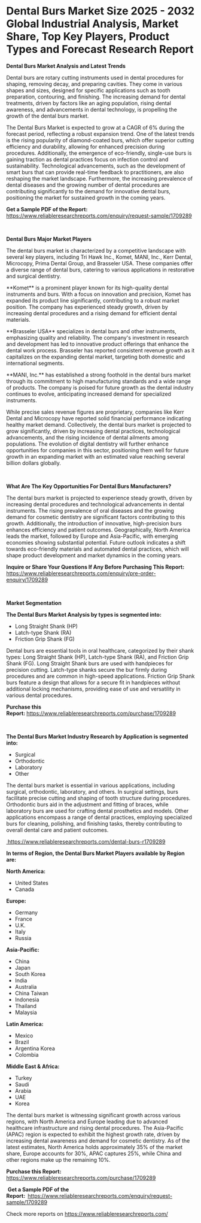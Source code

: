 <p><h1>Dental Burs Market Size 2025 - 2032 Global Industrial Analysis, Market Share, Top Key Players, Product Types and Forecast Research Report</h1></p><p><strong>Dental Burs Market Analysis and Latest Trends</strong></p>
<p><p>Dental burs are rotary cutting instruments used in dental procedures for shaping, removing decay, and preparing cavities. They come in various shapes and sizes, designed for specific applications such as tooth preparation, contouring, and finishing. The increasing demand for dental treatments, driven by factors like an aging population, rising dental awareness, and advancements in dental technology, is propelling the growth of the dental burs market.</p><p>The Dental Burs Market is expected to grow at a CAGR of 6% during the forecast period, reflecting a robust expansion trend. One of the latest trends is the rising popularity of diamond-coated burs, which offer superior cutting efficiency and durability, allowing for enhanced precision during procedures. Additionally, the emergence of eco-friendly, single-use burs is gaining traction as dental practices focus on infection control and sustainability. Technological advancements, such as the development of smart burs that can provide real-time feedback to practitioners, are also reshaping the market landscape. Furthermore, the increasing prevalence of dental diseases and the growing number of dental procedures are contributing significantly to the demand for innovative dental burs, positioning the market for sustained growth in the coming years.</p></p>
<p><strong>Get a Sample PDF of the Report:&nbsp;</strong> <a href="https://www.reliableresearchreports.com/enquiry/request-sample/1709289?utm_campaign=3020&utm_medium=2&utm_source=Github&utm_content=ia&utm_term=08042025&utm_id=dental-burs">https://www.reliableresearchreports.com/enquiry/request-sample/1709289</a></p>
<p>&nbsp;</p>
<p><strong>Dental Burs Major Market Players</strong></p>
<p><p>The dental burs market is characterized by a competitive landscape with several key players, including Tri Hawk Inc., Komet, MANI, Inc., Kerr Dental, Microcopy, Prima Dental Group, and Brasseler USA. These companies offer a diverse range of dental burs, catering to various applications in restorative and surgical dentistry.</p><p>**Komet** is a prominent player known for its high-quality dental instruments and burs. With a focus on innovation and precision, Komet has expanded its product line significantly, contributing to a robust market position. The company has experienced steady growth, driven by increasing dental procedures and a rising demand for efficient dental materials.</p><p>**Brasseler USA** specializes in dental burs and other instruments, emphasizing quality and reliability. The company's investment in research and development has led to innovative product offerings that enhance the dental work process. Brasseler has reported consistent revenue growth as it capitalizes on the expanding dental market, targeting both domestic and international segments.</p><p>**MANI, Inc.** has established a strong foothold in the dental burs market through its commitment to high manufacturing standards and a wide range of products. The company is poised for future growth as the dental industry continues to evolve, anticipating increased demand for specialized instruments.</p><p>While precise sales revenue figures are proprietary, companies like Kerr Dental and Microcopy have reported solid financial performance indicating healthy market demand. Collectively, the dental burs market is projected to grow significantly, driven by increasing dental practices, technological advancements, and the rising incidence of dental ailments among populations. The evolution of digital dentistry will further enhance opportunities for companies in this sector, positioning them well for future growth in an expanding market with an estimated value reaching several billion dollars globally.</p></p>
<p>&nbsp;</p>
<p><strong>What Are The Key Opportunities For Dental Burs Manufacturers?</strong></p>
<p><p>The dental burs market is projected to experience steady growth, driven by increasing dental procedures and technological advancements in dental instruments. The rising prevalence of oral diseases and the growing demand for cosmetic dentistry are significant factors contributing to this growth. Additionally, the introduction of innovative, high-precision burs enhances efficiency and patient outcomes. Geographically, North America leads the market, followed by Europe and Asia-Pacific, with emerging economies showing substantial potential. Future outlook indicates a shift towards eco-friendly materials and automated dental practices, which will shape product development and market dynamics in the coming years.</p></p>
<p><strong>Inquire or Share Your Questions If Any Before Purchasing This Report:</strong> <a href="https://www.reliableresearchreports.com/enquiry/pre-order-enquiry/1709289?utm_campaign=3020&utm_medium=2&utm_source=Github&utm_content=ia&utm_term=08042025&utm_id=dental-burs">https://www.reliableresearchreports.com/enquiry/pre-order-enquiry/1709289</a></p>
<p>&nbsp;</p>
<p><strong>Market Segmentation</strong></p>
<p><strong>The Dental Burs Market Analysis by types is segmented into:</strong></p>
<p><ul><li>Long Straight Shank (HP)</li><li>Latch-type Shank (RA)</li><li>Friction Grip Shank (FG)</li></ul></p>
<p><p>Dental burs are essential tools in oral healthcare, categorized by their shank types: Long Straight Shank (HP), Latch-type Shank (RA), and Friction Grip Shank (FG). Long Straight Shank burs are used with handpieces for precision cutting. Latch-type shanks secure the bur firmly during procedures and are common in high-speed applications. Friction Grip Shank burs feature a design that allows for a secure fit in handpieces without additional locking mechanisms, providing ease of use and versatility in various dental procedures.</p></p>
<p><strong>Purchase this Report:&nbsp;</strong><a href="https://www.reliableresearchreports.com/purchase/1709289?utm_campaign=3020&utm_medium=2&utm_source=Github&utm_content=ia&utm_term=08042025&utm_id=dental-burs">https://www.reliableresearchreports.com/purchase/1709289</a></p>
<p>&nbsp;</p>
<p><strong>The Dental Burs Market Industry Research by Application is segmented into:</strong></p>
<p><ul><li>Surgical</li><li>Orthodontic</li><li>Laboratory</li><li>Other</li></ul></p>
<p><p>The dental burs market is essential in various applications, including surgical, orthodontic, laboratory, and others. In surgical settings, burs facilitate precise cutting and shaping of tooth structure during procedures. Orthodontic burs aid in the adjustment and fitting of braces, while laboratory burs are used for crafting dental prosthetics and models. Other applications encompass a range of dental practices, employing specialized burs for cleaning, polishing, and finishing tasks, thereby contributing to overall dental care and patient outcomes.</p></p>
<p><a href="https://www.reliableresearchreports.com/dental-burs-r1709289?utm_campaign=3020&utm_medium=2&utm_source=Github&utm_content=ia&utm_term=08042025&utm_id=dental-burs">&nbsp;https://www.reliableresearchreports.com/dental-burs-r1709289</a></p>
<p><strong>In terms of Region, the Dental Burs Market Players available by Region are:</strong></p>
<p>
    <p> <strong> North America: </strong>
        <ul>
            <li>United States</li>
            <li>Canada</li>
        </ul>
        </p> 
    <p> <strong> Europe: </strong>
        <ul>
            <li>Germany</li>
            <li>France</li>
            <li>U.K.</li>
            <li>Italy</li>
            <li>Russia</li>
        </ul>
        </p> 
    <p> <strong> Asia-Pacific: </strong>
        <ul>
            <li>China</li>
            <li>Japan</li>
            <li>South Korea</li>
            <li>India</li>
            <li>Australia</li>
            <li>China Taiwan</li>
            <li>Indonesia</li>
            <li>Thailand</li>
            <li>Malaysia</li>
        </ul>
        </p> 
    <p> <strong> Latin America: </strong>
        <ul>
            <li>Mexico</li>
            <li>Brazil</li>
            <li>Argentina Korea</li>
            <li>Colombia</li>
        </ul>
        </p> 
    <p> <strong> Middle East & Africa: </strong>
        <ul>
            <li>Turkey</li>
            <li>Saudi</li>
            <li>Arabia</li>
            <li>UAE</li>
            <li>Korea</li>
        </ul>
    </p>
    </p>
<p><p>The dental burs market is witnessing significant growth across various regions, with North America and Europe leading due to advanced healthcare infrastructure and rising dental procedures. The Asia-Pacific (APAC) region is expected to exhibit the highest growth rate, driven by increasing dental awareness and demand for cosmetic dentistry. As of the latest estimates, North America holds approximately 35% of the market share, Europe accounts for 30%, APAC captures 25%, while China and other regions make up the remaining 10%.</p></p>
<p><strong>Purchase this Report: </strong><a href="https://www.reliableresearchreports.com/purchase/1709289?utm_campaign=3020&utm_medium=2&utm_source=Github&utm_content=ia&utm_term=08042025&utm_id=dental-burs">https://www.reliableresearchreports.com/purchase/1709289</a></p>
<p>&nbsp;<strong>Get a Sample PDF of the Report:&nbsp;&nbsp;</strong><a href="https://www.reliableresearchreports.com/enquiry/request-sample/1709289?utm_campaign=3020&utm_medium=2&utm_source=Github&utm_content=ia&utm_term=08042025&utm_id=dental-burs">https://www.reliableresearchreports.com/enquiry/request-sample/1709289</a></p>
<p><strong></strong></p>
<p>Check more reports on <a href="https://www.reliableresearchreports.com/?utm_campaign=3020&utm_medium=2&utm_source=Github&utm_content=ia&utm_term=08042025&utm_id=dental-burs">https://www.reliableresearchreports.com/</a></p>